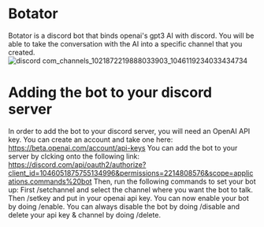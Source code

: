 # Botator
Botator is a discord bot that binds openai's gpt3 AI with discord. You will be able to take the conversation with the AI into a specific channel that you created.
![discord com_channels_1021872219888033903_1046119234033434734](https://user-images.githubusercontent.com/75439456/204105583-2abb2d77-9404-4558-bd3e-c1a70b939758.png)

# Adding the bot to your discord server
In order to add the bot to your discord server, you will need  an OpenAI API key. You can create an account and take one here: https://beta.openai.com/account/api-keys
You can add the bot to your server by clcking onto the following link:
https://discord.com/api/oauth2/authorize?client_id=1046051875755134996&permissions=2214808576&scope=applications.commands%20bot
Then, run the following commands to set your bot up:
First /setchannel and select the channel where you want the bot to talk.
Then /setkey and put in your openai api key.
You can now enable your bot by doing /enable.
You can always disable the bot by doing /disable and delete your api key & channel by doing /delete.
